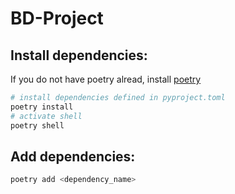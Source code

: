 # BD-Project

## Install dependencies:

If you do not have poetry alread, install [poetry](https://python-poetry.org/docs/)

```bash
# install dependencies defined in pyproject.toml
poetry install
# activate shell
poetry shell

```

## Add dependencies:
```bash
poetry add <dependency_name>
```
